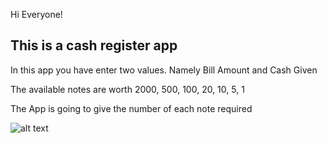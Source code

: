 Hi Everyone!
## This is a cash register app

In this app you have enter two values. Namely Bill Amount and Cash Given

The available notes are worth 2000, 500, 100, 20, 10, 5, 1

The App is going to give the number of each note required

![alt text](https://omgate.netlify.app/images/mark-7-screenshot.png)